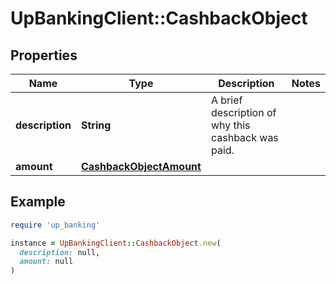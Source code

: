 # UpBankingClient::CashbackObject

## Properties

| Name | Type | Description | Notes |
| ---- | ---- | ----------- | ----- |
| **description** | **String** | A brief description of why this cashback was paid.  |  |
| **amount** | [**CashbackObjectAmount**](CashbackObjectAmount.md) |  |  |

## Example

```ruby
require 'up_banking'

instance = UpBankingClient::CashbackObject.new(
  description: null,
  amount: null
)
```

